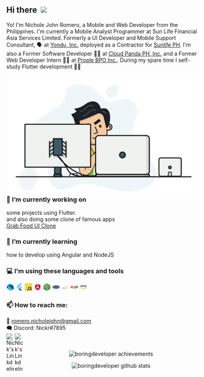 ## Hi there &nbsp;![](https://visitor-badge.glitch.me/badge?page_id=boringdeveloper.boringdeveloper)

Yo! I'm Nichole John Romero, a Mobile and Web Developer from the Philippines. I'm currently a Mobile Analyst Programmer at Sun Life Financial Asia Services Limited. Formerly a UI Developer and Mobile Support Consultant, :speaking_head: at [Yondu, Inc.](https://www.yondu.com/) deployed as a Contractor for [Sunlife PH](https://www.sunlife.com.ph/en/). I'm also a Former Software Developer :man_technologist: at [Cloud Panda PH, Inc.](http://www.cloudpanda.ph/) and a Former Web Developer Intern :man_student: at [Prople BPO Inc.](https://www.propleinc.com/). During my spare time I self-study Flutter development :man_teacher:

<img align="right" alt="Developer GIF" src="https://github.com/boringdeveloper/boringdeveloper/blob/master/developer.gif?raw=true" width="500" height="auto" />

### 🔭 I’m currently working on
some projects using Flutter.  
and also doing some clone of famous apps  
[Grab Food UI Clone](https://github.com/boringdeveloper/GrabFoodUI)

### 🌱 I’m currently learning
how to develop using Angular and NodeJS

### 💻 I'm using these languages and tools
<code><img height="20" src="https://raw.githubusercontent.com/github/explore/80688e429a7d4ef2fca1e82350fe8e3517d3494d/topics/dart/dart.png"></code>
<code><img height="20" src="https://raw.githubusercontent.com/github/explore/80688e429a7d4ef2fca1e82350fe8e3517d3494d/topics/flutter/flutter.png"></code>
<code><img height="20" src="https://raw.githubusercontent.com/github/explore/80688e429a7d4ef2fca1e82350fe8e3517d3494d/topics/javascript/javascript.png"></code>
<code><img height="20" src="https://raw.githubusercontent.com/github/explore/80688e429a7d4ef2fca1e82350fe8e3517d3494d/topics/angular/angular.png"></code>
<code><img height="20" src="https://raw.githubusercontent.com/github/explore/80688e429a7d4ef2fca1e82350fe8e3517d3494d/topics/nodejs/nodejs.png"></code>
<code><img height="20" src="https://raw.githubusercontent.com/github/explore/80688e429a7d4ef2fca1e82350fe8e3517d3494d/topics/php/php.png"></code>
<code><img height="20" src="https://raw.githubusercontent.com/github/explore/80688e429a7d4ef2fca1e82350fe8e3517d3494d/topics/mysql/mysql.png"></code>
<code><img height="20" src="https://raw.githubusercontent.com/github/explore/80688e429a7d4ef2fca1e82350fe8e3517d3494d/topics/git/git.png"></code>
<code><img height="20" src="https://raw.githubusercontent.com/github/explore/80688e429a7d4ef2fca1e82350fe8e3517d3494d/topics/aws/aws.png"></code>

### 📫 How to reach me:
📧 romero.nicholejohn@gmail.com  
🗨️ Discord: Nickr#7895  
<a href="https://www.linkedin.com/in/nichole-john-talban-romero/" target="_blank">
  <img align="left" alt="Nick's LinkdeIn" width="22px" src="https://raw.githubusercontent.com/paulrobertlloyd/socialmediaicons/main/linkedin-16x16.png" />
</a>
<a href="https://twitter.com/nickrdev" target="_blank">
  <img align="left" alt="Nick's LinkdeIn" width="22px" src="https://raw.githubusercontent.com/paulrobertlloyd/socialmediaicons/main/twitter-16x16.png" />
</a>

<br />

<p align="center"> <img src="https://github-profile-trophy.vercel.app/?username=boringdeveloper&theme=nord&no-frame=true" alt="boringdeveloper achievements" /> </p>

<p align="center"> <img src="https://github-readme-stats.vercel.app/api?username=boringdeveloper&show_icons=true&theme=dracula" alt="boringdeveloper github stats" /> </p>
